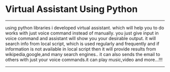 # Virtual Assistant Using Python

__________________________________________________________________________________________________________________________________

using python libraries i developed virtual assistant. which will help you to do works with just voice command instead of manually. you just give input in voice command and assistant will show you your desirable output. it will search info from local script, which is used regularly and frequently and if information is not available in local script then it will provide results from wikipedia,google,and many search engines.. it can also sends the email to others with just your voice commands.it can play music,video and more...!!!

__________________________________________________________________________________________________________________________________

